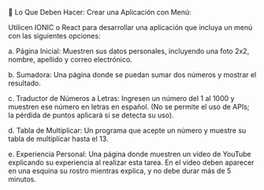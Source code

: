 📱 Lo Que Deben Hacer:
Crear una Aplicación con Menú:

Utilicen IONIC o React para desarrollar una aplicación que incluya un menú con las siguientes opciones:

a. Página Inicial: Muestren sus datos personales, incluyendo una foto 2x2, nombre, apellido y correo electrónico.

b. Sumadora: Una página donde se puedan sumar dos números y mostrar el resultado.

c. Traductor de Números a Letras: Ingresen un número del 1 al 1000 y muestren ese número en letras en español. (No se permite el uso de APIs; la pérdida de puntos aplicará si se detecta su uso).

d. Tabla de Multiplicar: Un programa que acepte un número y muestre su tabla de multiplicar hasta el 13.

e. Experiencia Personal: Una página donde muestren un video de YouTube explicando su experiencia al realizar esta tarea. En el video deben aparecer en una esquina su rostro mientras explica, y no debe durar más de 5 minutos.

